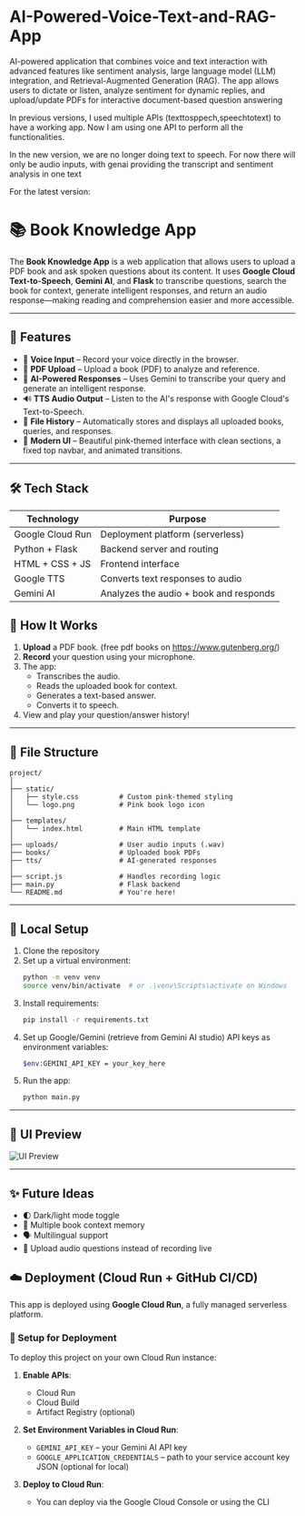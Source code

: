 # AI-Powered-Voice-Text-and-RAG-App
AI-powered application that combines voice and text interaction with advanced features like sentiment analysis, large language model (LLM) integration, and Retrieval-Augmented Generation (RAG). The app allows users to dictate or listen, analyze sentiment for dynamic replies, and upload/update PDFs for interactive document-based question answering

In previous versions, I used multiple APIs (texttosppech,speechtotext) to have a working app. Now I am using one API to perform all the functionalities. 

In the new version, we are no longer doing text to speech. For now there will only be audio inputs, with genai providing the transcript and sentiment analysis in one text

For the latest version: 
# 📚 Book Knowledge App

The **Book Knowledge App** is a web application that allows users to upload a PDF book and ask spoken questions about its content. It uses **Google Cloud Text-to-Speech**, **Gemini AI**, and **Flask** to transcribe questions, search the book for context, generate intelligent responses, and return an audio response—making reading and comprehension easier and more accessible.

---

## 🌟 Features

- 🎤 **Voice Input** – Record your voice directly in the browser.
- 📄 **PDF Upload** – Upload a book (PDF) to analyze and reference.
- 🤖 **AI-Powered Responses** – Uses Gemini to transcribe your query and generate an intelligent response.
- 🔊 **TTS Audio Output** – Listen to the AI's response with Google Cloud's Text-to-Speech.
- 💾 **File History** – Automatically stores and displays all uploaded books, queries, and responses.
- 🎨 **Modern UI** – Beautiful pink-themed interface with clean sections, a fixed top navbar, and animated transitions.

---

## 🛠️ Tech Stack

| Technology         | Purpose                                |
|--------------------|----------------------------------------|
| Google Cloud Run   | Deployment platform (serverless)       | Purpose                                |
| Python + Flask     | Backend server and routing             |
| HTML + CSS + JS    | Frontend interface                     |
| Google TTS         | Converts text responses to audio       |
| Gemini AI          | Analyzes the audio + book and responds |

## 🚀 How It Works

1. **Upload** a PDF book. (free pdf books on https://www.gutenberg.org/)
2. **Record** your question using your microphone.
3. The app:
   - Transcribes the audio.
   - Reads the uploaded book for context.
   - Generates a text-based answer.
   - Converts it to speech.
4. View and play your question/answer history!

---

## 📂 File Structure

```
project/
│
├── static/
│   ├── style.css          # Custom pink-themed styling
│   └── logo.png           # Pink book logo icon
│
├── templates/
│   └── index.html         # Main HTML template
│
├── uploads/               # User audio inputs (.wav)
├── books/                 # Uploaded book PDFs
├── tts/                   # AI-generated responses
│
├── script.js              # Handles recording logic
├── main.py                # Flask backend
└── README.md              # You're here!
```

---

## 🧪 Local Setup

1. Clone the repository
2. Set up a virtual environment:
   ```bash
   python -m venv venv
   source venv/bin/activate  # or .\venv\Scripts\activate on Windows
   ```
3. Install requirements:
   ```bash
   pip install -r requirements.txt
   ```
4. Set up Google/Gemini  (retrieve from Gemini AI studio) API keys as environment variables:
   ```bash
   $env:GEMINI_API_KEY = your_key_here
   ```
5. Run the app:
   ```bash
   python main.py
   ```

---

## 🌸 UI Preview

<img src='bookapp.gif' title='UI Preview' width='' alt='UI Preview' />


---

## ✨ Future Ideas

- 🌓 Dark/light mode toggle
- 🧠 Multiple book context memory
- 🗣️ Multilingual support
- 🧾 Upload audio questions instead of recording live

## ☁️ Deployment (Cloud Run + GitHub CI/CD)

This app is deployed using **Google Cloud Run**, a fully managed serverless platform.

### 🔧 Setup for Deployment

To deploy this project on your own Cloud Run instance:

1. **Enable APIs**:
   - Cloud Run
   - Cloud Build
   - Artifact Registry (optional)

2. **Set Environment Variables in Cloud Run**:
   - `GEMINI_API_KEY` – your Gemini AI API key
   - `GOOGLE_APPLICATION_CREDENTIALS` – path to your service account key JSON (optional for local)

3. **Deploy to Cloud Run**:
   - You can deploy via the Google Cloud Console or using the CLI

